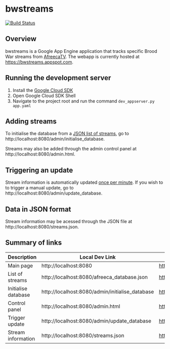 # bwstreams

 [![Build Status](https://travis-ci.org/rmcat/bwstreams.svg?branch=master)](https://travis-ci.org/rmcat/bwstreams)

## Overview

bwstreams is a Google App Engine application that tracks specific Brood War streams from [AfreecaTV](http://afreecatv.com). The webapp is currently hosted at https://bwstreams.appspot.com.

## Running the development server

1. Install the [Google Cloud SDK](https://cloud.google.com/appengine/docs/standard/python/download)
2. Open Google Cloud SDK Shell
3. Navigate to the project root and run the command ``dev_appserver.py app.yaml``

## Adding streams

To initialise the database from a [JSON list of streams](afreeca_database.json), go to http://localhost:8080/admin/initialise_database.

Streams may also be added through the admin control panel at http://localhost:8080/admin.html.

## Triggering an update

Stream information is automatically updated [once per minute](cron.yaml). If you wish to to trigger a manual update, go to http://localhost:8080/admin/update_database.

## Data in JSON format

Stream information may be acessed through the JSON file at http://localhost:8080/streams.json.

## Summary of links

| Description               | Local Dev Link                                    | Hosted Link                                               |
| --                        | --                                                | --                                                        |
| Main page                 | http://localhost:8080                             | https://bwstreams.appspot.com                             |
| List of streams           | http://localhost:8080/afreeca_database.json       | https://bwstreams.appspot.com/afreeca_database.json       |
| Initialise database       | http://localhost:8080/admin/initialise_database   | https://bwstreams.appspot.com/admin/initialise_database   |
| Control panel             | http://localhost:8080/admin.html                  | https://bwstreams.appspot.com/admin.html                  |
| Trigger update            | http://localhost:8080/admin/update_database       | https://bwstreams.appspot.com/admin/update_database       |
| Stream information        | http://localhost:8080/streams.json                | https://bwstreams.appspot.com/streams.json                |
